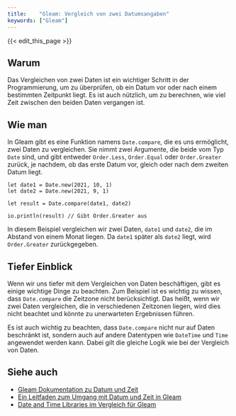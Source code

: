 ```yaml
---
title:    "Gleam: Vergleich von zwei Datumsangaben"
keywords: ["Gleam"]
---
```


{{< edit_this_page >}}

## Warum

Das Vergleichen von zwei Daten ist ein wichtiger Schritt in der Programmierung, um zu überprüfen, ob ein Datum vor oder nach einem bestimmten Zeitpunkt liegt. Es ist auch nützlich, um zu berechnen, wie viel Zeit zwischen den beiden Daten vergangen ist.

## Wie man

In Gleam gibt es eine Funktion namens `Date.compare`, die es uns ermöglicht, zwei Daten zu vergleichen. Sie nimmt zwei Argumente, die beide vom Typ `Date` sind, und gibt entweder `Order.Less`, `Order.Equal` oder `Order.Greater` zurück, je nachdem, ob das erste Datum vor, gleich oder nach dem zweiten Datum liegt.

```Gleam
let date1 = Date.new(2021, 10, 1)
let date2 = Date.new(2021, 9, 1)

let result = Date.compare(date1, date2)

io.println(result) // Gibt Order.Greater aus
```

In diesem Beispiel vergleichen wir zwei Daten, `date1` und `date2`, die im Abstand von einem Monat liegen. Da `date1` später als `date2` liegt, wird `Order.Greater` zurückgegeben.

## Tiefer Einblick

Wenn wir uns tiefer mit dem Vergleichen von Daten beschäftigen, gibt es einige wichtige Dinge zu beachten. Zum Beispiel ist es wichtig zu wissen, dass `Date.compare` die Zeitzone nicht berücksichtigt. Das heißt, wenn wir zwei Daten vergleichen, die in verschiedenen Zeitzonen liegen, wird dies nicht beachtet und könnte zu unerwarteten Ergebnissen führen.

Es ist auch wichtig zu beachten, dass `Date.compare` nicht nur auf Daten beschränkt ist, sondern auch auf andere Datentypen wie `DateTime` und `Time` angewendet werden kann. Dabei gilt die gleiche Logik wie bei der Vergleich von Daten.

## Siehe auch

- [Gleam Dokumentation zu Datum und Zeit](https://gleam.run/docs/stdlib/datetime)
- [Ein Leitfaden zum Umgang mit Datum und Zeit in Gleam](https://medium.com/@gleamlang/taming-dates-and-times-in-gleam-2a4907c06f87)
- [Date and Time Libraries im Vergleich für Gleam](https://github.com/gleam-lang/date-time-libraries-comparison)